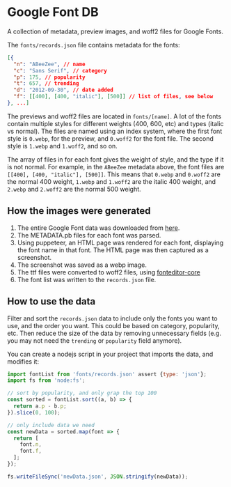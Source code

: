 # Google Font DB 

A collection of metadata, preview images, and woff2 files for Google Fonts.

The `fonts/records.json` file contains metadata for the fonts:

```json
[{
  "n": "ABeeZee", // name
  "c": "Sans Serif", // category
  "p": 175, // popularity
  "t": 657, // trending
  "d": "2012-09-30", // date added
  "f": [[400], [400, "italic"], [500]] // list of files, see below
}, ...]
```

The previews and woff2 files are located in `fonts/[name]`. A lot of the fonts contain multiple styles for different weights (400, 600, etc) and types (italic vs normal). The files are named using an index system, where the first font style is `0.webp`, for the preview, and `0.woff2` for the font file. The second style is `1.webp` and `1.woff2`, and so on.

The array of files in for each font gives the weight of style, and the type if it is not normal. For example, in the `ABeeZee` metadata above, the font files are `[[400], [400, "italic"], [500]]`. This means that `0.webp` and `0.woff2` are the normal 400 weight, `1.webp` and `1.woff2` are the italic 400 weight, and `2.webp` and `2.woff2` are the normal 500 weight.

## How the images were generated

1. The entire Google Font data was downloaded from [here](https://github.com/google/fonts).
2. The METADATA.pb files for each font was parsed.
3. Using puppeteer, an HTML page was rendered for each font, displaying the font name in that font. The HTML page was then captured as a screenshot. 
4. The screenshot was saved as a webp image.
5. The ttf files were converted to woff2 files, using [fonteditor-core](https://github.com/kekee000/fonteditor-core)
6. The font list was written to the `records.json` file.

## How to use the data

Filter and sort the `records.json` data to include only the fonts you want to use, and the order you want. This could be based on category, popularity, etc. Then reduce the size of the data by removing unnecessary fields (e.g. you may not need the `trending` or `popularity` field anymore).

You can create a nodejs script in your project that imports the data, and modifies it:

```javascript
import fontList from 'fonts/records.json' assert {type: 'json'};
import fs from 'node:fs';

// sort by popularity, and only grap the top 100
const sorted = fontList.sort((a, b) => {
  return a.p - b.p;
}).slice(0, 100);

// only include data we need
const newData = sorted.map(font => {
  return [
    font.n,
    font.f,
  ];
});

fs.writeFileSync('newData.json', JSON.stringify(newData));
```